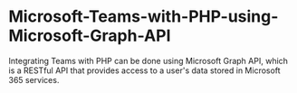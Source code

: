 # Microsoft-Teams-with-PHP-using-Microsoft-Graph-API
Integrating Teams with PHP can be done using Microsoft Graph API, which is a RESTful API that provides access to a user's data stored in Microsoft 365 services.
